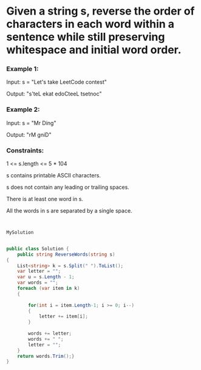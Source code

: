 # Given a string s, reverse the order of characters in each word within a sentence while still preserving whitespace and initial word order.

 

### Example 1:

Input: s = "Let's take LeetCode contest"

Output: "s'teL ekat edoCteeL tsetnoc"

### Example 2:

Input: s = "Mr Ding"

Output: "rM gniD"
 

### Constraints:

1 <= s.length <= 5 * 104

s contains printable ASCII characters.

s does not contain any leading or trailing spaces.

There is at least one word in s.

All the words in s are separated by a single space.


``` csharp


MySolution


public class Solution {
    public string ReverseWords(string s)
{
    List<string> k = s.Split(" ").ToList();
    var letter = "";
    var u = s.Length - 1;
    var words = "";
    foreach (var item in k)
    {
     
        for(int i = item.Length-1; i >= 0; i--)
        {
            letter += item[i];   
        }
        
        words += letter;
        words += " ";
        letter = "";
    }
    return words.Trim();}
}
